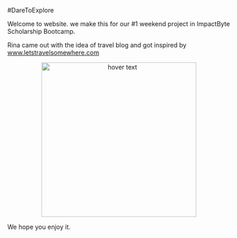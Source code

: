 #DareToExplore

Welcome to website. we make this for our #1 weekend project in ImpactByte Scholarship Bootcamp.

Rina came out with the idea of travel blog and got inspired by www.letstravelsomewhere.com

<p align="center">
  <img src="./assets/images/screeenshot.png" width="350" title="hover text">
</p>

We hope you enjoy it.
